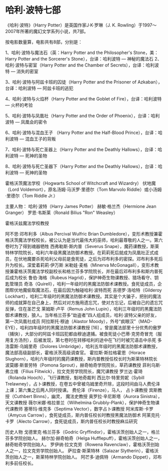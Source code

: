 # 哈利·波特七部

《哈利·波特》（Harry Potter）是英国作家J·K·罗琳（J. K. Rowling）于1997～2007年所著的魔幻文学系列小说，共7部。




按电影数量算，电影共有8部，分别是：

1、哈利·波特与魔法石（英：Harry Potter and the Philosopher's Stone，美：Harry Potter and the Sorcerer's Stone），台译：哈利波特 — 神秘的魔法石
2、哈利·波特与密室（Harry Potter and the Chamber of Secrets），台译：哈利波特 — 消失的密室

3、哈利·波特与阿兹卡班的囚徒（Harry Potter and the Prisoner of Azkaban），台译：哈利波特 — 阿兹卡班的逃犯

4、哈利·波特与火焰杯（Harry Potter and the Goblet of Fire），台译：哈利波特 — 火杯的考验

5、哈利·波特与凤凰社（Harry Potter and the Order of Phoenix），台译：哈利波特 — 凤凰会的密令

6、哈利·波特与混血王子 （Harry Potter and the Half-Blood Prince），台译：哈利波特 — 混血王子的背叛

7、哈利·波特与死亡圣器上（Harry Potter and the Deathly Hallows），台译：哈利波特 — 死神的圣物

8、哈利·波特与死亡圣器下（Harry Potter and the Deathly Hallows），台译：哈利波特 — 死神的圣物




霍格沃茨魔法学校（Hogwarts School of Witchcraft and Wizardry）
伏地魔（Lord Voldemort），原名汤姆·马沃罗·里德尔（Tom Marvolo Riddle）或小汤姆·里德尔（Tom Riddle Jr.）


主要人物：
哈利·波特（Harry James Potter）
赫敏·格兰杰（Hermione Jean Granger）
罗恩·韦斯莱（Ronald Bilius "Ron" Weasley）



霍格沃兹魔法学校教授

阿不思·邓布利多（Albus Percival Wulfric Brian Dumbledore），变形术教授兼霍格沃茨魔法学校校长，被公认为是当代最伟大的巫师，哈利最尊敬的人之一。第六卷时为了得到魂器牺牲
西弗勒斯·斯内普（Severus Snape），魔药课教授，斯莱特林学院院长，哈利六年级黑魔法防御术教授。在莉莉死后就成为凤凰社正式成员，在伏地魔要杀死哈利父母前是食死徒，之后为邓布利多的密探。邓布利多死后升为校长。深爱着莉莉·伊万斯
米勒娃·麦格（Minerva McGonagall），变形术教授兼霍格沃茨魔法学校副校长和格兰芬多学院院长，并在最后邓布利多和斯内普死后成为校长
鲁伯·海格（Rubeus Hagrid），保护神奇生物课教授、猎场看守、钥匙管理员
奇洛（Quirell），哈利一年级时的黑魔法防御术课教授。食死徒成员，企图帮伏地魔偷取魔法石，在最后因为触碰哈利·波特而死
吉德罗·洛哈特（Gilderoy Lockhart），哈利二年级时的黑魔法防御术课教授。其实是个大骗子，把别的魔法师的成就算在自己身上，然后对对方施用遗忘咒，使对方忘记，后被自己的遗忘咒反弹，住在圣芒戈
莱姆斯·卢平（Remus John Lupin），哈利三年级时的黑魔法防御术课教授，狼人。当年格兰芬多“劫盗者”四人组成员，哈利·波特父亲的好友，第一次凤凰社成员
阿拉斯托·穆迪（Alastor Moody），外号“疯眼汉”（MAD-EYE），哈利四年级时的黑魔法防御术课教授 [16]  。曾是魔法部里十分优秀的傲罗（捕快），大部分的阿兹卡班囚犯都由穆迪逮捕。被食死徒小巴蒂·克劳奇冒充（服用复方汤剂），后被发现，第七卷时在转移哈利的途中在飞行时被咒语击中杀死
多洛雷斯·乌姆里奇（Dolores Umbridge），哈利五年级时的黑魔法防御术课教授，魔法部高级副部长，霍格沃茨高级调查官。
霍拉斯·斯拉格霍恩（Horace Slughorn），哈利六年级时的魔药课教授，斯内普教授任校长时为斯莱特林院长
波莫娜·斯普劳特（Pomona Sprout），赫奇帕奇学院院长，草药课教授
菲利乌斯·弗立维（Filius Flitwick），拉文克劳学院院长，魔咒课教授
罗兰达·霍琦（Rolanda Hooch），飞行课教授，魁地奇裁判
西比尔·特里劳妮（Sybill Trelawney），占卜课教授，在卷五中曾被乌姆里奇开除，这段时间由马人费伦泽上课；第六集之后两人同时授课。
费伦泽（Firenze），马人， 占卜课教授
宾斯教授（Cuthbert Binns），幽灵， 魔法史教授
奥罗拉·辛尼斯塔（Aurora Sinistra），天文课教授
薇尔米娜·格拉普兰（Wilhelmina Grubbly-Plank），保护神奇生物课代课教师
塞蒂玛·维克多（Septima Vector），数字占卜课教授
阿米库斯·卡罗（Amycus Carrow），食死徒成员，斯内普任校长时教授黑魔法防御术
阿莱克托·卡罗（Alecto Carrow），食死徒成员，斯内普任校长时教授麻瓜研究



历史人物
戈德里克·格兰芬多（Godric Gryffindor），霍格沃茨创始人之一，格兰芬多学院创始人。
赫尔加·赫奇帕奇（Helga Hufflepuff），霍格沃茨创始人之一，赫奇帕奇学院创始人。
罗伊纳·拉文克劳（Rowena Ravenclaw），霍格沃茨创始人之一，拉文克劳学院创始人。
萨拉查·斯莱特林（Salazar Slytherin），霍格沃茨创始人之一，斯莱特林学院创始人。
阿芒多·迪佩特（Armando Dippet），邓布利多前任校长。


